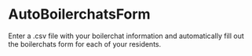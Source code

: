 # AutoBoilerchatsForm
Enter a .csv file with your boilerchat information and automatically fill out the boilerchats form for each of your residents.
